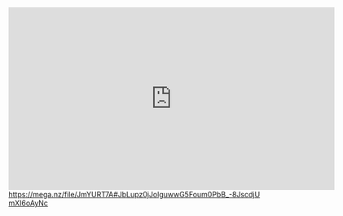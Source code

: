 [<iframe width="640" height="360" frameborder="0" src="https://mega.nz/embed/JmYURT7A#JbLupz0jJolguwwG5Foum0PbB_-8JscdjUmXI6oAyNc" allowfullscreen ></iframe>
](https://mega.nz/file/JmYURT7A#JbLupz0jJolguwwG5Foum0PbB_-8JscdjUmXI6oAyNc)https://mega.nz/file/JmYURT7A#JbLupz0jJolguwwG5Foum0PbB_-8JscdjUmXI6oAyNc
